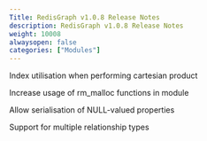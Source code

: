 ```yaml
---
Title: RedisGraph v1.0.8 Release Notes
description: RedisGraph v1.0.8 Release Notes
weight: 10008
alwaysopen: false
categories: ["Modules"]
---
```

Index utilisation when performing cartesian product

Increase usage of rm_malloc functions in module

Allow serialisation of NULL-valued properties

Support for multiple relationship types